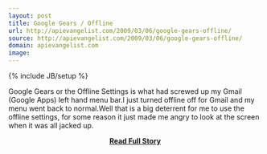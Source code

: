 ```yaml
---
layout: post
title: Google Gears / Offline
url: http://apievangelist.com/2009/03/06/google-gears-offline/
source: http://apievangelist.com/2009/03/06/google-gears-offline/
domain: apievangelist.com
image: 
---
```

{% include JB/setup %}<p>Google Gears or the Offline Settings is what had screwed up my Gmail (Google Apps) left hand menu bar.I just turned offline off for Gmail and my menu went back to normal.Well that is a big deterrent for me to use the offline settings, for some reason it just made me angry to look at the screen when it was all jacked up.</p>
<center><p><a href="http://apievangelist.com/2009/03/06/google-gears-offline/" style='padding:25px; font-sze:18px; font-weight: bold;'>Read Full Story</a></p></center>
